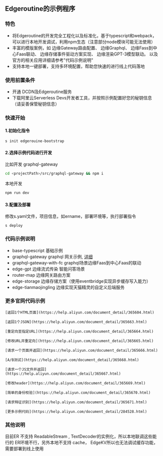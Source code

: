 ##  Edgeroutine的示例程序


### 特色
+ 将Edgeroutine的开发完全工程化以及标准化，基于typescript和webpack，可以进行本地开发调试，利用npm生态（注意部分node模块可能无法使用）
+ 丰富的模版案例，如
边缘Gateway路由配置、
边缘Graphql、
边缘Fass到中心Faas联动、
边缘存储事件驱动方案实现、
边缘渲染GPT-3模型联动。
以及官方的相关应用详细请参考"代码示例说明"
+ 支持本地一键部署，支持多环境配置，帮助您快速的进行线上代码落地

### 使用前置条件
+ 开通 DCDN及Edgeroutine服务
+ 下载阿里云Serverless Devs开发者工具，并按照示例配置好您的秘钥信息（请妥善保管秘钥信息）


### 快速开始

#### 1.初始化指令
```
s init edgerouine-bootstrap
```
#### 2.选择示例代码进行开发
比如开发 graphql-gateway
```bash
cd <projectPath>/src/graphql-gateway && npm i
```
本地开发
```bash
npm run dev
```
#### 3.配置及部署
修改s.yaml文件，项目信息，如ername，部署环境等，执行部署指令
```
s deploy
```




### 代码示例说明

+ base-typescript  基础示例
+ graphql-gateway  graphql 网关示例, [详细](https://help.aliyun.com/document_detail/453640.html)
+ graphql-gateway-with-fc  graphql场景边缘Faas到中心Faas的联动
+ edge-gpt 边缘流式传染 智能问答场景
+ router-map 边缘网关路由方案
+ edge-storage 边缘存储方案（使用eventbridge实现异步缓存写入能力）
+ edge-tianmaojingling  边缘实现天猫精灵的自定义后端服务
### 更多官网代码示例

    [返回1个HTML页面](https://help.aliyun.com/document_detail/365604.html)

    [返回1个JSON](https://help.aliyun.com/document_detail/365663.html)

    [重定向至指定URL](https://help.aliyun.com/document_detail/365664.html)

    [修改URL并重定向](https://help.aliyun.com/document_detail/365665.html)

    [请求一个页面并返回](https://help.aliyun.com/document_detail/365666.html)

    [A/B测试](https://help.aliyun.com/document_detail/365668.html)

    [请求一个JS文件并返回](https://help.aliyun.com/document_detail/365667.html)

    [修改header](https://help.aliyun.com/document_detail/365669.html)

    [简单的身份校验](https://help.aliyun.com/document_detail/365670.html)

    [请求特征识别](https://help.aliyun.com/document_detail/365671.html)

    [更多示例代码](https://help.aliyun.com/document_detail/284528.html)


### 其他说明
目前ER 不支持 ReadableStream , TextDecoder的实例化，所以本地联调这些能行的 ER环境不行，另外本地不支持 cache， EdgeKV所以也无法调试缓存功能，需要部署到线上使用